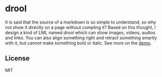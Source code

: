 # drool

It is said that the source of a markdown is so simple to understand, so why not show it directly on a page without compling it? Based on this thought, I design a kind of LML named *drool* which can show images, videos, audios and links. You can also align something right and retract something smartly with it, but cannot make something bold or italic. See more on the [demo](https://dou4cc.github.io/drool/demo.en.html).

## License
MIT
